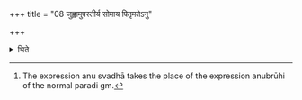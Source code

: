 +++
title = "08 जुह्वामुपस्तीर्य सोमाय पितृमतेऽनु"

+++

<details><summary>थिते</summary>

8. Having made an underlayer of ghee in the Juhū he gives order to the Hotr̥ to recite the invitatory verse with the words somāya pir̥mate anu svadhā.[^1]  


[^1]: The expression anu svadhā takes the place of the expression anubrūhi of the normal paradi gm.
</details>
